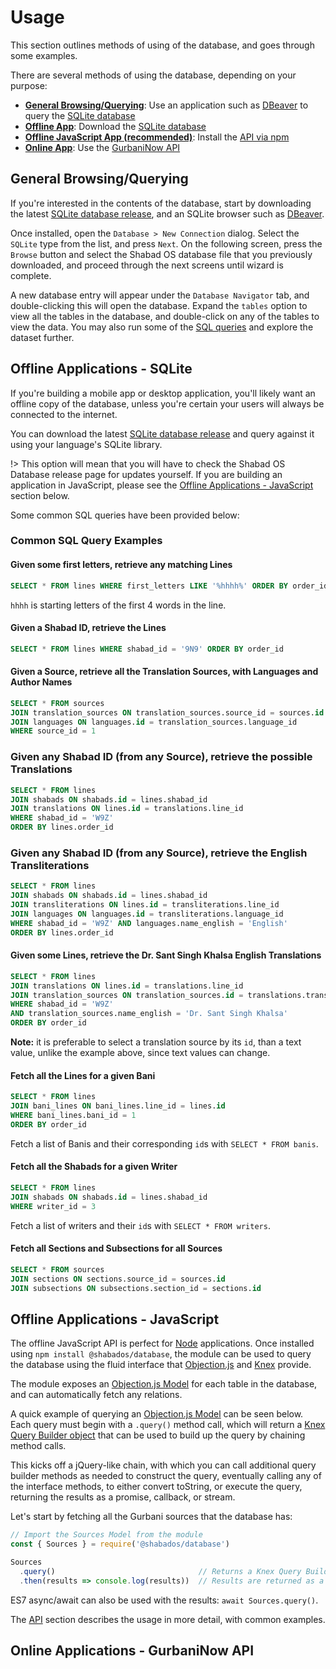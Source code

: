# Usage

This section outlines methods of using of the database, and goes through some examples.

There are several methods of using the database, depending on your purpose:
- [**General Browsing/Querying**](#general-browsingquerying): Use an application such as [DBeaver](https://dbeaver.io/) to query the  [SQLite database](https://github.com/ShabadOS/database/releases)
- [**Offline App**](#offline-applications-sqlite): Download the [SQLite database](https://github.com/ShabadOS/database/releases)
- [**Offline JavaScript App (recommended)**](#offline-applications-javascript): Install the [API via npm](installation#npm)
- [**Online App**](#online-applications-gurbaninow-api): Use the [GurbaniNow API](https://github.com/GurbaniNow/api)

## General Browsing/Querying
If you're interested in the contents of the database, start by downloading the latest
[SQLite database release](https://github.com/ShabadOS/database/releases), and an SQLite browser such as [DBeaver](https://dbeaver.io/).

Once installed, open the `Database > New Connection` dialog. Select the `SQLite` type from the list, and press `Next`. On the following screen, press the `Browse` button and select the Shabad OS database file that you previously downloaded, and proceed through the next screens until wizard is complete.

A new database entry will appear under the `Database Navigator` tab, and double-clicking this will open the database. Expand the `tables` option to view all the tables in the database, and double-click on any of the tables to view the data. You may also run some of the [SQL queries](#Offline-Applications-SQLite) and explore the dataset further.

## Offline Applications - SQLite
If you're building a mobile app or desktop application, you'll likely want an offline copy of the database, unless you're certain your users will always be connected to the internet.

You can download the latest [SQLite database release](https://github.com/ShabadOS/database/releases) and query against it using your language's SQLite library.

!> This option will mean that you will have to check the Shabad OS Database release page for updates yourself. If you are building an application in JavaScript, please see the [Offline Applications - JavaScript](#Offline-Applications-JavaScript) section below.

Some common SQL queries have been provided below:

### Common SQL Query Examples

#### Given some first letters, retrieve any matching Lines
```sql
SELECT * FROM lines WHERE first_letters LIKE '%hhhh%' ORDER BY order_id
```

`hhhh` is starting letters of the first 4 words in the line.

#### Given a Shabad ID, retrieve the Lines
```sql 
SELECT * FROM lines WHERE shabad_id = '9N9' ORDER BY order_id
```

#### Given a Source, retrieve all the Translation Sources, with Languages and Author Names
```sql
SELECT * FROM sources
JOIN translation_sources ON translation_sources.source_id = sources.id
JOIN languages ON languages.id = translation_sources.language_id
WHERE source_id = 1
```

### Given any Shabad ID (from any Source), retrieve the possible Translations
```sql
SELECT * FROM lines
JOIN shabads ON shabads.id = lines.shabad_id
JOIN translations ON lines.id = translations.line_id 
WHERE shabad_id = 'W9Z'
ORDER BY lines.order_id
```

### Given any Shabad ID (from any Source), retrieve the English Transliterations
```sql
SELECT * FROM lines
JOIN shabads ON shabads.id = lines.shabad_id
JOIN transliterations ON lines.id = transliterations.line_id 
JOIN languages ON languages.id = transliterations.language_id
WHERE shabad_id = 'W9Z' AND languages.name_english = 'English'
ORDER BY lines.order_id
```

#### Given some Lines, retrieve the Dr. Sant Singh Khalsa English Translations
```sql
SELECT * FROM lines
JOIN translations ON lines.id = translations.line_id
JOIN translation_sources ON translation_sources.id = translations.translation_source_id
WHERE shabad_id = 'W9Z'
AND translation_sources.name_english = 'Dr. Sant Singh Khalsa'
ORDER BY order_id
```

**Note:** it is preferable to select a translation source by its `id`, than a text value, unlike the example above, since text values can change.

#### Fetch all the Lines for a given Bani
```sql
SELECT * FROM lines
JOIN bani_lines ON bani_lines.line_id = lines.id
WHERE bani_lines.bani_id = 1
ORDER BY order_id
```

Fetch a list of Banis and their corresponding `id`s with `SELECT * FROM banis`.

#### Fetch all the Shabads for a given Writer

```sql
SELECT * FROM lines
JOIN shabads ON shabads.id = lines.shabad_id
WHERE writer_id = 3
```

Fetch a list of writers and their `id`s with `SELECT * FROM writers`.

#### Fetch all Sections and Subsections for all Sources

```sql
SELECT * FROM sources
JOIN sections ON sections.source_id = sources.id
JOIN subsections ON subsections.section_id = sections.id
```

## Offline Applications - JavaScript

The offline JavaScript API is perfect for [Node](https://nodejs.org) applications. Once installed using `npm install @shabados/database`, the module can be used to query the database using the fluid interface that [Objection.js](http://vincit.github.io/objection.js/) and [Knex](https://knexjs.org/) provide.

The module exposes an [Objection.js Model](http://vincit.github.io/objection.js/#models) for each table in the database, and can automatically fetch any relations. 

A quick example of querying an [Objection.js Model](http://vincit.github.io/objection.js/#models) can be seen below. Each query must begin with a `.query()` method call, which will return a [Knex Query Builder object](https://knexjs.org/#Builder) that can be used to build up the query by chaining method calls.

This kicks off a jQuery-like chain, with which you can call additional query builder methods as needed to construct the query, eventually calling any of the interface methods, to either convert toString, or execute the query, returning the results as a  promise, callback, or stream.

Let's start by fetching all the Gurbani sources that the database has:

```js
// Import the Sources Model from the module
const { Sources } = require('@shabados/database')

Sources
  .query()                                // Returns a Knex Query Builder
  .then(results => console.log(results))  // Results are returned as a promise
```

ES7 async/await can also be used with the results: `await Sources.query()`.

The [API](api) section describes the usage in more detail, with common examples.

## Online Applications - GurbaniNow API